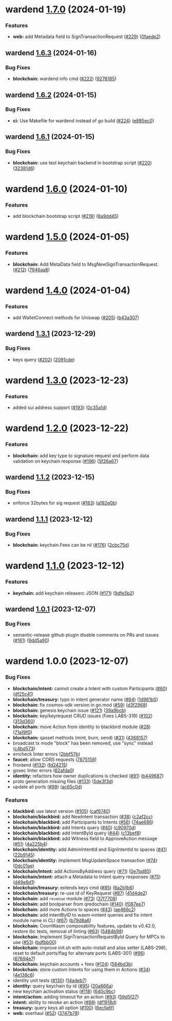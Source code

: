 # wardend [1.7.0](https://github.com/warden-protocol/wardenprotocol/compare/wardend@1.6.3...wardend@1.7.0) (2024-01-19)


### Features

* **web:** add Metadata field to SignTransactionRequest ([#229](https://github.com/warden-protocol/wardenprotocol/issues/229)) ([0faede2](https://github.com/warden-protocol/wardenprotocol/commit/0faede2fd7437a2006da3fbcdbbbe7ab3243ee2b))

## wardend [1.6.3](https://github.com/warden-protocol/wardenprotocol/compare/wardend@1.6.2...wardend@1.6.3) (2024-01-16)


### Bug Fixes

* **blockchain:** wardend info cmd ([#222](https://github.com/warden-protocol/wardenprotocol/issues/222)) ([9278185](https://github.com/warden-protocol/wardenprotocol/commit/92781854526ce9e121eaa2d60d0b4414e2af5fd1))

## wardend [1.6.2](https://github.com/warden-protocol/wardenprotocol/compare/wardend@1.6.1...wardend@1.6.2) (2024-01-15)


### Bug Fixes

* **ci:** Use Makefile for wardend instead of go build ([#224](https://github.com/warden-protocol/wardenprotocol/issues/224)) ([e885ec0](https://github.com/warden-protocol/wardenprotocol/commit/e885ec0775d07cfefe5361e5f50ac3323ae43ed2))

## wardend [1.6.1](https://github.com/warden-protocol/wardenprotocol/compare/wardend@1.6.0...wardend@1.6.1) (2024-01-15)


### Bug Fixes

* **blockchain:** use test keychain backend in bootstrap script ([#220](https://github.com/warden-protocol/wardenprotocol/issues/220)) ([32381d6](https://github.com/warden-protocol/wardenprotocol/commit/32381d6c2a0ec7e155cfcef91f205019fb64fef3))

# wardend [1.6.0](https://github.com/warden-protocol/wardenprotocol/compare/wardend@1.5.0...wardend@1.6.0) (2024-01-10)


### Features

* add blockchain bootstrap script ([#219](https://github.com/warden-protocol/wardenprotocol/issues/219)) ([6a9dd45](https://github.com/warden-protocol/wardenprotocol/commit/6a9dd45183dd617a84d07d55986ccbb5aae0abab))

# wardend [1.5.0](https://github.com/warden-protocol/wardenprotocol/compare/wardend@1.4.0...wardend@1.5.0) (2024-01-05)


### Features

* **blockchain:** Add MetaData field to MsgNewSignTransactionRequest. ([#212](https://github.com/warden-protocol/wardenprotocol/issues/212)) ([7946aa8](https://github.com/warden-protocol/wardenprotocol/commit/7946aa89d5a90087e6f085e658b633c6007536cf))

# wardend [1.4.0](https://github.com/warden-protocol/wardenprotocol/compare/wardend@1.3.1...wardend@1.4.0) (2024-01-04)


### Features

* add WalletConnect methods for Uniswap ([#205](https://github.com/warden-protocol/wardenprotocol/issues/205)) ([b43a307](https://github.com/warden-protocol/wardenprotocol/commit/b43a307ee728ce9043ed03e51a9528394d48c4ca))

## wardend [1.3.1](https://github.com/warden-protocol/wardenprotocol/compare/wardend@1.3.0...wardend@1.3.1) (2023-12-29)


### Bug Fixes

* keys query ([#202](https://github.com/warden-protocol/wardenprotocol/issues/202)) ([2091cde](https://github.com/warden-protocol/wardenprotocol/commit/2091cde5788437268691a7f842984037d0a2d7d8))

# wardend [1.3.0](https://github.com/warden-protocol/wardenprotocol/compare/wardend@1.2.0...wardend@1.3.0) (2023-12-23)


### Features

* added sui address support ([#193](https://github.com/warden-protocol/wardenprotocol/issues/193)) ([0c35a1d](https://github.com/warden-protocol/wardenprotocol/commit/0c35a1dc6acd3ff441818f3871498a009ee2e967))

# wardend [1.2.0](https://github.com/warden-protocol/wardenprotocol/compare/wardend@1.1.2...wardend@1.2.0) (2023-12-22)


### Features

* **blockchain:** add key type to signature request and perform data validation on keychain response ([#196](https://github.com/warden-protocol/wardenprotocol/issues/196)) ([5f26a67](https://github.com/warden-protocol/wardenprotocol/commit/5f26a67fd3ec31da5ea0815d55948ceac3d4ea5f))

## wardend [1.1.2](https://github.com/warden-protocol/wardenprotocol/compare/wardend@1.1.1...wardend@1.1.2) (2023-12-15)


### Bug Fixes

* enforce 32bytes for sig request ([#183](https://github.com/warden-protocol/wardenprotocol/issues/183)) ([a192e0b](https://github.com/warden-protocol/wardenprotocol/commit/a192e0b980ba3c9e9506d5d1088ee05b71a79f26))

## wardend [1.1.1](https://github.com/warden-protocol/wardenprotocol/compare/wardend@1.1.0...wardend@1.1.1) (2023-12-12)


### Bug Fixes

* **blockchain:** keychain.Fees can be nil ([#176](https://github.com/warden-protocol/wardenprotocol/issues/176)) ([2cbc75d](https://github.com/warden-protocol/wardenprotocol/commit/2cbc75d0c8374ab4c825b2dc3a7a3299eec09648))

# wardend [1.1.0](https://github.com/warden-protocol/wardenprotocol/compare/wardend@1.0.1...wardend@1.1.0) (2023-12-12)


### Features

* **keychain:** add keychain releaserc JSON ([#171](https://github.com/warden-protocol/wardenprotocol/issues/171)) ([9dfe5b2](https://github.com/warden-protocol/wardenprotocol/commit/9dfe5b20b5df63fbc5bdade434522912568ea5cf))

## wardend [1.0.1](https://github.com/warden-protocol/wardenprotocol/compare/wardend@1.0.0...wardend@1.0.1) (2023-12-07)


### Bug Fixes

* semantic-release github plugin disable comments on PRs and issues ([#161](https://github.com/warden-protocol/wardenprotocol/issues/161)) ([9dd5a90](https://github.com/warden-protocol/wardenprotocol/commit/9dd5a90baf619f2160468d3483db8ffb45c6d80a))

# wardend 1.0.0 (2023-12-07)


### Bug Fixes

* **blockchain/intent:** cannot create a Intent with custom Participants ([#60](https://github.com/warden-protocol/wardenprotocol/issues/60)) ([df25c41](https://github.com/warden-protocol/wardenprotocol/commit/df25c41a7cd71e8f508ecd3bd5775bda4dc24c6f))
* **blockchain/treasury:** typo in intent generator name ([#84](https://github.com/warden-protocol/wardenprotocol/issues/84)) ([1d961b0](https://github.com/warden-protocol/wardenprotocol/commit/1d961b0d977c3628aecae760b8ff7597f092d981))
* **blockchain:** fix cosmos-sdk version in go.mod ([#59](https://github.com/warden-protocol/wardenprotocol/issues/59)) ([d3f2968](https://github.com/warden-protocol/wardenprotocol/commit/d3f296893789bf297729be49e5c943638f359719))
* **blockchain:** genesis keychain issue ([#121](https://github.com/warden-protocol/wardenprotocol/issues/121)) ([39a9bcb](https://github.com/warden-protocol/wardenprotocol/commit/39a9bcbe46800f91e83225dbccdff9b545bbb795))
* **blockchain:** key/keyrequest CRUD issues (fixes LABS-319) ([#102](https://github.com/warden-protocol/wardenprotocol/issues/102)) ([313d360](https://github.com/warden-protocol/wardenprotocol/commit/313d36057ca5e6f59ff5d84df81c47c14fe01af7))
* **blockchain:** move Action from identity to blackbird module ([#28](https://github.com/warden-protocol/wardenprotocol/issues/28)) ([71a19f0](https://github.com/warden-protocol/wardenprotocol/commit/71a19f0195a7791ca28670ee47bccf7ccdfd4353))
* **blockchain:** qasset methods (mint, burn, send) ([#31](https://github.com/warden-protocol/wardenprotocol/issues/31)) ([4368157](https://github.com/warden-protocol/wardenprotocol/commit/43681579bb3a59e350ada98aa6d87730711a5c97))
* broadcast tx mode "block" has been removed, use "sync" instead ([c4bd573](https://github.com/warden-protocol/wardenprotocol/commit/c4bd5738f3d3da90887dbea8b6e6a4350d0f17d6))
* errcheck linter errors ([2bbf57b](https://github.com/warden-protocol/wardenprotocol/commit/2bbf57b7e8e2e750fe9e3d9e2183b518dd2a3856))
* **faucet:** allow CORS requests ([7875159](https://github.com/warden-protocol/wardenprotocol/commit/78751599548db996bde83cf7135df2121d959fd1))
* frontend ([#132](https://github.com/warden-protocol/wardenprotocol/issues/132)) ([fd24215](https://github.com/warden-protocol/wardenprotocol/commit/fd24215dfb76e7f0a222d30d9473300bcea4ff42))
* gosec linter errors ([62afda0](https://github.com/warden-protocol/wardenprotocol/commit/62afda055d626a711f987caf4889be6210a5a126))
* **identity:** refactors how owner duplications is checked ([#91](https://github.com/warden-protocol/wardenprotocol/issues/91)) ([b449687](https://github.com/warden-protocol/wardenprotocol/commit/b44968707605b1eda3efbc97ea27d7982dcf4ac9))
* proto generation missing files ([#133](https://github.com/warden-protocol/wardenprotocol/issues/133)) ([5de3f3d](https://github.com/warden-protocol/wardenprotocol/commit/5de3f3db1d8e3c85a4e1e77f10cf9b17043d3b9c))
* update all ports ([#99](https://github.com/warden-protocol/wardenprotocol/issues/99)) ([ac65c0d](https://github.com/warden-protocol/wardenprotocol/commit/ac65c0daea22b5d7a3656d2a3a61ea2b5a11943e))


### Features

* **blackbird:** use latest version ([#105](https://github.com/warden-protocol/wardenprotocol/issues/105)) ([caf6740](https://github.com/warden-protocol/wardenprotocol/commit/caf67404f43ef529c8aabea527024e2af309f39a))
* **blockchain/blackbird:** add NewIntent transaction ([#38](https://github.com/warden-protocol/wardenprotocol/issues/38)) ([c2af2cc](https://github.com/warden-protocol/wardenprotocol/commit/c2af2cc6870b1b342358292eccb3adac625536d0))
* **blockchain/blackbird:** add Participants to Intents ([#56](https://github.com/warden-protocol/wardenprotocol/issues/56)) ([74ae686](https://github.com/warden-protocol/wardenprotocol/commit/74ae6868b561753a1e690101b2a1fab57718d5d3))
* **blockchain/blackbird:** add Intents query ([#40](https://github.com/warden-protocol/wardenprotocol/issues/40)) ([c90970d](https://github.com/warden-protocol/wardenprotocol/commit/c90970db9e435cfb4ecf68d9edd0e93825c44220))
* **blockchain/blackbird:** add IntentById query ([#44](https://github.com/warden-protocol/wardenprotocol/issues/44)) ([c13bef8](https://github.com/warden-protocol/wardenprotocol/commit/c13bef83a678474c9a601e054526645773ea8c55))
* **blockchain/blackbird:** add Witness field to ApproveAction message ([#51](https://github.com/warden-protocol/wardenprotocol/issues/51)) ([4a225b4](https://github.com/warden-protocol/wardenprotocol/commit/4a225b4adb3d89bbd3144ab53f1ac09f25d4dadb))
* **blockchain/identity:** add AdminIntentId and SignIntentId to spaces ([#41](https://github.com/warden-protocol/wardenprotocol/issues/41)) ([22b9145](https://github.com/warden-protocol/wardenprotocol/commit/22b914545767cfc94b25c9daf964ce05374ebe80))
* **blockchain/identity:** implement MsgUpdateSpace transaction ([#74](https://github.com/warden-protocol/wardenprotocol/issues/74)) ([0dc01ae](https://github.com/warden-protocol/wardenprotocol/commit/0dc01ae982415294b47b93168d1c34178b045ff1))
* **blockchain/intent:** add ActionsByAddress query ([#71](https://github.com/warden-protocol/wardenprotocol/issues/71)) ([0e7bd85](https://github.com/warden-protocol/wardenprotocol/commit/0e7bd85b127b9b4549d3ae8d8dc872a100b9c886))
* **blockchain/intent:** attach a Metadata to Intent query responses ([#75](https://github.com/warden-protocol/wardenprotocol/issues/75)) ([d49e8d1](https://github.com/warden-protocol/wardenprotocol/commit/d49e8d1d24c1235a6a531deae305d4305eb316db))
* **blockchain/treasury:** extends keys cmd ([#85](https://github.com/warden-protocol/wardenprotocol/issues/85)) ([6a2b1b6](https://github.com/warden-protocol/wardenprotocol/commit/6a2b1b60c1041d49f0955809f0b90c16a9e62130))
* **blockchain/treasury:** re-use id of KeyRequest ([#87](https://github.com/warden-protocol/wardenprotocol/issues/87)) ([41d4de2](https://github.com/warden-protocol/wardenprotocol/commit/41d4de2d60f6ced463e32233d683d66f33b6f7d3))
* **blockchain:** add `revenue` module ([#73](https://github.com/warden-protocol/wardenprotocol/issues/73)) ([37f7708](https://github.com/warden-protocol/wardenprotocol/commit/37f7708a8fafe41e4b0c5627a82c8afbb2f51a12))
* **blockchain:** add boolparser from qredochain ([#140](https://github.com/warden-protocol/wardenprotocol/issues/140)) ([f087ee7](https://github.com/warden-protocol/wardenprotocol/commit/f087ee74a7b1635add56b3b752559544dfef4f5c))
* **blockchain:** add more Actions to spaces ([#43](https://github.com/warden-protocol/wardenprotocol/issues/43)) ([ae466c2](https://github.com/warden-protocol/wardenprotocol/commit/ae466c2eca228f589d1ed9a7dbf4f24482232ee8))
* **blockchain:** add intentByID to wasm->intent queries and fix intent module name in CLI ([#67](https://github.com/warden-protocol/wardenprotocol/issues/67)) ([b79d8a6](https://github.com/warden-protocol/wardenprotocol/commit/b79d8a64e483cbbb3b6de040f1f320e416bfe91d))
* **blockchain:** CosmWasm composability features, update to v0.42.0, restore ibc tests, removal of linting ([#63](https://github.com/warden-protocol/wardenprotocol/issues/63)) ([5484b98](https://github.com/warden-protocol/wardenprotocol/commit/5484b983af943bed4c8236a8351f56b4d2a30df9))
* **blockchain:** Implement SignTransactionRequestById Query for MPCs to use ([#53](https://github.com/warden-protocol/wardenprotocol/issues/53)) ([bdfbb00](https://github.com/warden-protocol/wardenprotocol/commit/bdfbb002dad786fae016cf98f8573d79efd1c3a1))
* **blockchain:** improve init.sh with auto-install and alias setter (LABS-298), reset to default ports/flag for alternate ports (LABS-301) ([#96](https://github.com/warden-protocol/wardenprotocol/issues/96)) ([67694e7](https://github.com/warden-protocol/wardenprotocol/commit/67694e7218ae8c9e10716a3cf9e2792b00611997))
* **blockchain:** keychain accounts + fees ([#124](https://github.com/warden-protocol/wardenprotocol/issues/124)) ([584bd3b](https://github.com/warden-protocol/wardenprotocol/commit/584bd3b4cd37bd53d2c7264329ad2486666e9810))
* **blockchain:** store custom Intents for using them in Actions ([#34](https://github.com/warden-protocol/wardenprotocol/issues/34)) ([4e138c6](https://github.com/warden-protocol/wardenprotocol/commit/4e138c69cabe95a8992d9564fc04169edca47a35))
* identity unit tests ([#130](https://github.com/warden-protocol/wardenprotocol/issues/130)) ([14adeb7](https://github.com/warden-protocol/wardenprotocol/commit/14adeb7946d3978129475eea5ad30fef6738b718))
* **identity:** query keychain by id ([#95](https://github.com/warden-protocol/wardenprotocol/issues/95)) ([20a666a](https://github.com/warden-protocol/wardenprotocol/commit/20a666ac0eec0db2c11dcd141ba19eaaad19b4b8))
* new keychain activation status ([#118](https://github.com/warden-protocol/wardenprotocol/issues/118)) ([640c9bc](https://github.com/warden-protocol/wardenprotocol/commit/640c9bcf6af288751dc50559bcd261ea115c1b6b))
* **intent/action:** adding timeout for an action ([#93](https://github.com/warden-protocol/wardenprotocol/issues/93)) ([59d5f27](https://github.com/warden-protocol/wardenprotocol/commit/59d5f275ad6b2de7d055163810896174fd0f810b))
* **intent:** ability to revoke an action ([#88](https://github.com/warden-protocol/wardenprotocol/issues/88)) ([df1918d](https://github.com/warden-protocol/wardenprotocol/commit/df1918d140f0dac00b9004eecdd4e997877c45a2))
* **treasury:** query keys all option ([#100](https://github.com/warden-protocol/wardenprotocol/issues/100)) ([6ecfa6f](https://github.com/warden-protocol/wardenprotocol/commit/6ecfa6f6ca990a45f159998c797aa4dfc1d56a04))
* **web:** overhaul ([#52](https://github.com/warden-protocol/wardenprotocol/issues/52)) ([3747b78](https://github.com/warden-protocol/wardenprotocol/commit/3747b781bb168b269c1f36c8cf0ae694eef1e858))
